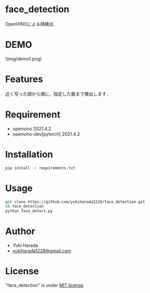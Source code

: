 # face_detection
 OpenVINOによる顔検出

# DEMO
!(img/demo1.png)
 
# Features
 近く写った顔から順に，指定した数まで検出します．
 
# Requirement
* openvino 2021.4.2
* openvino-dev[pytorch] 2021.4.2
 
# Installation
```bash
pip install -r requirements.txt
```

# Usage
```bash
git clone https://github.com/yukiharada1228/face_detection.git
cd face_detection
python face_detect.py
```

# Author 
* Yuki Harada
* yukiharada1228@gmail.com
 
# License
"face_detection" is under [MIT license](https://en.wikipedia.org/wiki/MIT_License).
